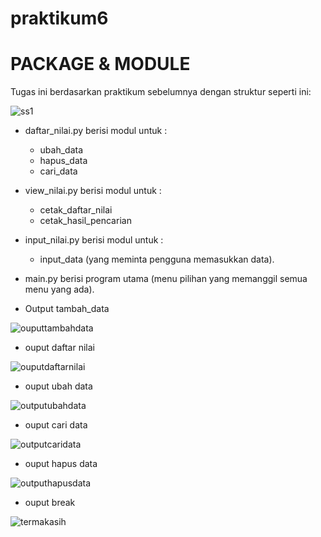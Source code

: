 # praktikum6
# PACKAGE & MODULE
Tugas ini berdasarkan praktikum sebelumnya dengan struktur seperti ini:

  ![ss1](https://user-images.githubusercontent.com/57038763/72214339-73766f80-3532-11ea-81f0-635e5a32de39.png)

* daftar_nilai.py berisi modul untuk :
    * ubah_data
    * hapus_data
    * cari_data
* view_nilai.py berisi modul untuk :
    * cetak_daftar_nilai
    * cetak_hasil_pencarian
    
* input_nilai.py berisi modul untuk :
    * input_data (yang meminta pengguna memasukkan data).
     
* main.py berisi program utama (menu pilihan yang memanggil semua menu yang ada).

* Output tambah_data


![ouputtambahdata](https://user-images.githubusercontent.com/57038763/72214488-aff79a80-3535-11ea-8e21-cd87ff03e9e1.png)



* ouput daftar nilai


![ouputdaftarnilai](https://user-images.githubusercontent.com/57038763/72214490-cdc4ff80-3535-11ea-87fb-43584e5c1536.png)




* ouput ubah data


![outputubahdata](https://user-images.githubusercontent.com/57038763/72214497-ee8d5500-3535-11ea-8990-a16515c1bd31.png)

* ouput cari data


![outputcaridata](https://user-images.githubusercontent.com/57038763/72214555-05807700-3537-11ea-8b05-e67d0d27a20f.png)

* ouput hapus data


![outputhapusdata](https://user-images.githubusercontent.com/57038763/72214563-44aec800-3537-11ea-91c6-ecd186b8e38d.png)


* ouput break


![termakasih](https://user-images.githubusercontent.com/57038763/72214566-555f3e00-3537-11ea-9a87-e38e5fcb7c05.png)
